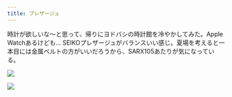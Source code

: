 ```yaml
---
title: プレザージュ
---
```


時計が欲しいな〜と思って、帰りにヨドバシの時計館を冷やかしてみた。Apple Watchあるけども... SEIKOプレザージュがバランスいい感じ。夏場を考えると一本目には金属ベルトの方がいいだろうから、SARX105あたりが気になっている。

![](https://photos.apkas.net/medium/202508/20250826-1R300201.webp)

![](https://photos.apkas.net/medium/202508/20250826-1R300205.webp)
